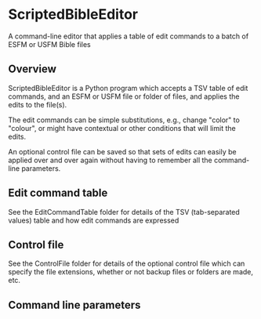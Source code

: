 # ScriptedBibleEditor

A command-line editor that applies a table of edit commands to a batch of ESFM or USFM Bible files

## Overview

ScriptedBibleEditor is a Python program which accepts a TSV table of edit commands, and an ESFM or USFM file or folder of files,
and applies the edits to the file(s).

The edit commands can be simple substitutions, e.g., change "color" to "colour",
or might have contextual or other conditions that will limit the edits.

An optional control file can be saved so that sets of edits can easily
be applied over and over again without having to remember all the
command-line parameters.

## Edit command table

See the EditCommandTable folder for details of the TSV (tab-separated values) table and how edit commands are expressed

## Control file

See the ControlFile folder for details of the optional control file
which can specify the file extensions, whether or not backup files or folders are made, etc.

## Command line parameters
